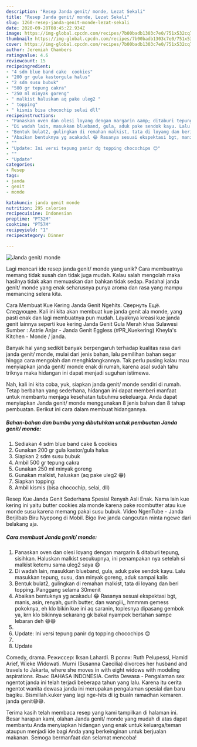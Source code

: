 ```yaml
---
description: "Resep Janda genit/ monde, Lezat Sekali"
title: "Resep Janda genit/ monde, Lezat Sekali"
slug: 1260-resep-janda-genit-monde-lezat-sekali
date: 2020-09-28T08:45:22.934Z
image: https://img-global.cpcdn.com/recipes/7b00badb1303c7e0/751x532cq70/janda-genit-monde-foto-resep-utama.jpg
thumbnail: https://img-global.cpcdn.com/recipes/7b00badb1303c7e0/751x532cq70/janda-genit-monde-foto-resep-utama.jpg
cover: https://img-global.cpcdn.com/recipes/7b00badb1303c7e0/751x532cq70/janda-genit-monde-foto-resep-utama.jpg
author: Jeremiah Chambers
ratingvalue: 4.6
reviewcount: 15
recipeingredient:
- "4 sdm blue band cake  cookies"
- "200 gr gula kastorgula halus"
- "2 sdm susu bubuk"
- "500 gr tepung cakra"
- "250 ml minyak goreng"
- " malkist haluskan aq pake uleg2 "
- " topping"
- " kismis bisa chocochip selai dll"
recipeinstructions:
- "Panaskan oven dan olesi loyang dengan margarin &amp; ditaburi tepung, sisihkan. Haluskan malkist secukupnya, ini penampakan nya setelah si malkist ketemu sama uleg2 saya 😄"
- "Di wadah lain, masukkan blueband, gula, aduk pake sendok kayu. Lalu masukkan tepung, susu, dan minyak goreng, aduk sampai kalis"
- "Bentuk bulat2, gulingkan di remahan malkist, tata di loyang dan beri topping. Panggang selama 30menit"
- "Abaikan bentuknya yg acakadul 😂 Rasanya sesuai ekspektasi bgt, manis, asin, renyah, gurih butter, dan wangiii,, hmmmm gemess pokoknya, eh klo bikin kue ini aq saranin, toplesnya dipasang gembok ya, krn klo bikinnya sekarang gk bakal nyampek bertahan sampe lebaran deh 😄😄"
- ""
- "Update: Ini versi tepung panir dg topping chocochips 😊"
- ""
- "Update"
categories:
- Resep
tags:
- janda
- genit
- monde

katakunci: janda genit monde 
nutrition: 295 calories
recipecuisine: Indonesian
preptime: "PT32M"
cooktime: "PT57M"
recipeyield: "1"
recipecategory: Dinner

---
```



![Janda genit/ monde](https://img-global.cpcdn.com/recipes/7b00badb1303c7e0/751x532cq70/janda-genit-monde-foto-resep-utama.jpg)

Lagi mencari ide resep janda genit/ monde yang unik? Cara membuatnya memang tidak susah dan tidak juga mudah. Kalau salah mengolah maka hasilnya tidak akan memuaskan dan bahkan tidak sedap. Padahal janda genit/ monde yang enak seharusnya punya aroma dan rasa yang mampu memancing selera kita.

Cara Membuat Kue Kering Janda Genit Ngehits. Свернуть Ещё. Следующее. Kali ini kita akan membuat kue janda genit ala monde, yang pasti enak dan lagi membuatnya pun mudah. Layaknya kreasi kue janda genit lainnya seperti kue kering Janda Genit Gula Merah khas Sulawesi Sumber : Astrie Anjar - Janda Genit Eggless (#PR_Kuekering) Kheyla&#39;s Kitchen - Monde / janda.

Banyak hal yang sedikit banyak berpengaruh terhadap kualitas rasa dari janda genit/ monde, mulai dari jenis bahan, lalu pemilihan bahan segar hingga cara mengolah dan menghidangkannya. Tak perlu pusing kalau mau menyiapkan janda genit/ monde enak di rumah, karena asal sudah tahu triknya maka hidangan ini dapat menjadi suguhan istimewa.


Nah, kali ini kita coba, yuk, siapkan janda genit/ monde sendiri di rumah. Tetap berbahan yang sederhana, hidangan ini dapat memberi manfaat untuk membantu menjaga kesehatan tubuhmu sekeluarga. Anda dapat menyiapkan Janda genit/ monde menggunakan 8 jenis bahan dan 8 tahap pembuatan. Berikut ini cara dalam membuat hidangannya.

<!--inarticleads1-->

##### Bahan-bahan dan bumbu yang dibutuhkan untuk pembuatan Janda genit/ monde:

1. Sediakan 4 sdm blue band cake &amp; cookies
1. Gunakan 200 gr gula kastor/gula halus
1. Siapkan 2 sdm susu bubuk
1. Ambil 500 gr tepung cakra
1. Gunakan 250 ml minyak goreng
1. Gunakan  malkist, haluskan (aq pake uleg2 😁)
1. Siapkan  topping:
1. Ambil  kismis (bisa chocochip, selai, dll)


Resep Kue Janda Genit Sederhana Spesial Renyah Asli Enak. Nama lain kue kering ini yaitu butter cookies ala monde karena pake roombutter atau kue monde susu karena memang pakai susu bubuk. Video NgenTube - Janda Berjilbab Biru Nyepong di Mobil. Bigo live janda cangcutan minta ngewe dari belakang aja. 

<!--inarticleads2-->

##### Cara membuat Janda genit/ monde:

1. Panaskan oven dan olesi loyang dengan margarin &amp; ditaburi tepung, sisihkan. Haluskan malkist secukupnya, ini penampakan nya setelah si malkist ketemu sama uleg2 saya 😄
1. Di wadah lain, masukkan blueband, gula, aduk pake sendok kayu. Lalu masukkan tepung, susu, dan minyak goreng, aduk sampai kalis
1. Bentuk bulat2, gulingkan di remahan malkist, tata di loyang dan beri topping. Panggang selama 30menit
1. Abaikan bentuknya yg acakadul 😂 Rasanya sesuai ekspektasi bgt, manis, asin, renyah, gurih butter, dan wangiii,, hmmmm gemess pokoknya, eh klo bikin kue ini aq saranin, toplesnya dipasang gembok ya, krn klo bikinnya sekarang gk bakal nyampek bertahan sampe lebaran deh 😄😄
1. 
1. Update: Ini versi tepung panir dg topping chocochips 😊
1. 
1. Update


Comedy, drama. Режиссер: Iksan Lahardi. В ролях: Ruth Pelupessi, Hamid Arief, Wieke Widowati. Murni (Susanna Caecilia) divorces her husband and travels to Jakarta, where she moves in with eight widows with modeling aspirations. Язык: BAHASA INDONESIA. Cerita Dewasa - Pengalaman sex ngentot janda ini telah terjadi beberapa tahun yang lalu. Karena itu cerita ngentot wanita dewasa janda ini merupakan pengalaman spesial dan baru bagiku. Bismillah.kuker yang lagi nge-hits di ig bualn ramadhan kemaren. janda genit😅😅. 

Terima kasih telah membaca resep yang kami tampilkan di halaman ini. Besar harapan kami, olahan Janda genit/ monde yang mudah di atas dapat membantu Anda menyiapkan hidangan yang enak untuk keluarga/teman ataupun menjadi ide bagi Anda yang berkeinginan untuk berjualan makanan. Semoga bermanfaat dan selamat mencoba!
